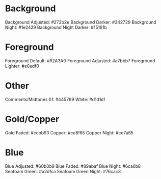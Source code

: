 # Background 
Background Adjusted: #272b2e
Background Darker: #242729
Background Night: #1e2429
Background Night Darker: #15191b

# Foreground
Foreground Default: #92A3A0
Foreground Adjusted: #a7bbb7
Foreground Lighter: #e0edf0

# Other
Comments/Midtones 01: #445769
White: #d1d1d1

# Gold/Copper
Gold Faded: #ccbb93
Copper: #ce8f65
Copper Night: #ce7a65

# Blue
Blue Adjusted: #60b0b9
Blue Faded: #89abaf
Blue Night: #6ca0b8
Seafoam Green: #a2dfca
Seafoam Green Night: #76cac3
